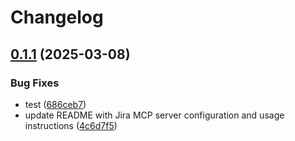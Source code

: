 # Changelog

## [0.1.1](https://github.com/DXHeroes/mcp-devtools/compare/http-client-v0.1.0...http-client-v0.1.1) (2025-03-08)


### Bug Fixes

* test ([686ceb7](https://github.com/DXHeroes/mcp-devtools/commit/686ceb7e128e678e89d847611d465cfe825a3d5e))
* update README with Jira MCP server configuration and usage instructions ([4c6d7f5](https://github.com/DXHeroes/mcp-devtools/commit/4c6d7f5dfa33e5e5706c0cc9b980666b808ca4c4))
